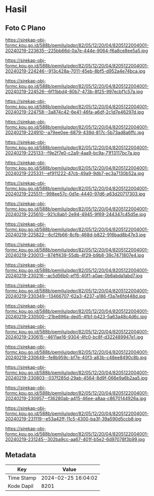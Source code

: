 # Hasil

## Foto C Plano

https://sirekap-obj-formc.kpu.go.id/588b/pemilu/pdpr/82/05/12/20/04/8205122004001-20240219-223635--225bb66d-0a7e-444e-9064-f6a8ce8ee5a5.jpg

https://sirekap-obj-formc.kpu.go.id/588b/pemilu/pdpr/82/05/12/20/04/8205122004001-20240219-224246--913c428a-7011-45eb-8bf5-d952a4e74bca.jpg

https://sirekap-obj-formc.kpu.go.id/588b/pemilu/pdpr/82/05/12/20/04/8205122004001-20240219-224526--6f11bbd4-80b7-473b-8f25-997ecbf1c57a.jpg

https://sirekap-obj-formc.kpu.go.id/588b/pemilu/pdpr/82/05/12/20/04/8205122004001-20240219-224758--3a874c42-6e41-46fa-a6df-2c1d7e46297d.jpg

https://sirekap-obj-formc.kpu.go.id/588b/pemilu/pdpr/82/05/12/20/04/8205122004001-20240219-224910--a79ee0ee-6879-439d-817c-5b73ad8a6ffc.jpg

https://sirekap-obj-formc.kpu.go.id/588b/pemilu/pdpr/82/05/12/20/04/8205122004001-20240219-225133--f9e2f7e0-c2a9-4aa9-bc9a-71f13117bc7a.jpg

https://sirekap-obj-formc.kpu.go.id/588b/pemilu/pdpr/82/05/12/20/04/8205122004001-20240219-225331--ef911222-47cb-49a9-9db7-ec3a7130b52a.jpg

https://sirekap-obj-formc.kpu.go.id/588b/pemilu/pdpr/82/05/12/20/04/8205122004001-20240219-225511--998ee57c-0d1e-4440-97d6-a63d20717303.jpg

https://sirekap-obj-formc.kpu.go.id/588b/pemilu/pdpr/82/05/12/20/04/8205122004001-20240219-225610--921c8ab1-2e94-4945-9f69-244347c45d5e.jpg

https://sirekap-obj-formc.kpu.go.id/588b/pemilu/pdpr/82/05/12/20/04/8205122004001-20240219-225822--6cf2fb66-8cfb-468d-b822-916bad8b47e3.jpg

https://sirekap-obj-formc.kpu.go.id/588b/pemilu/pdpr/82/05/12/20/04/8205122004001-20240219-230013--874ff439-55db-4f29-b9b8-39c7471807e4.jpg

https://sirekap-obj-formc.kpu.go.id/588b/pemilu/pdpr/82/05/12/20/04/8205122004001-20240219-230216--ac5d56b0-ef15-40f1-a0ae-0b6abda1abd7.jpg

https://sirekap-obj-formc.kpu.go.id/588b/pemilu/pdpr/82/05/12/20/04/8205122004001-20240219-230349--13466707-62a3-4237-a186-f3a7e6fd448d.jpg

https://sirekap-obj-formc.kpu.go.id/588b/pemilu/pdpr/82/05/12/20/04/8205122004001-20240219-230500--21be896a-ded5-4fb1-b423-5a63a48c4d6c.jpg

https://sirekap-obj-formc.kpu.go.id/588b/pemilu/pdpr/82/05/12/20/04/8205122004001-20240219-230615--4611ae16-9304-4fc0-bc8f-d322489947e1.jpg

https://sirekap-obj-formc.kpu.go.id/588b/pemilu/pdpr/82/05/12/20/04/8205122004001-20240219-230649--fe8b959c-bf7e-40f3-a83b-c48ee8490c8b.jpg

https://sirekap-obj-formc.kpu.go.id/588b/pemilu/pdpr/82/05/12/20/04/8205122004001-20240219-230803--037f285d-29ab-4564-8d9f-066e9a6b2aa5.jpg

https://sirekap-obj-formc.kpu.go.id/588b/pemilu/pdpr/82/05/12/20/04/8205122004001-20240219-230957--f36280ab-a415-46ee-a8aa-c8670144926a.jpg

https://sirekap-obj-formc.kpu.go.id/588b/pemilu/pdpr/82/05/12/20/04/8205122004001-20240219-231119--e53a42ff-11c5-4300-ba3f-39a590d5ccb8.jpg

https://sirekap-obj-formc.kpu.go.id/588b/pemilu/pdpr/82/05/12/20/04/8205122004001-20240219-231245--302ba9cc-aa67-401f-b5e2-6d97078f3b99.jpg


## Metadata

| Key        | Value               |
| ---------- | ------------------- |
| Time Stamp | 2024-02-25 16:04:02 |
| Kode Dapil | 8201                |



